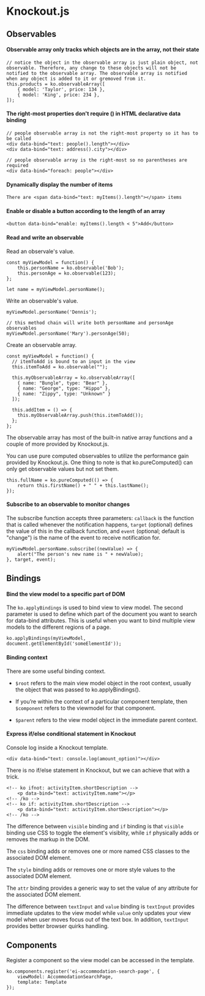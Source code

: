 # Knockout.js

## Observables

#### Observable array only tracks which objects are in the array, not their state

```
// notice the object in the observable array is just plain object, not observable. Therefore, any change to these objects will not be notified to the observable array. The observable array is notified when any object is added to it or gremoved from it.
this.products = ko.observableArray([
	{ model: 'Taylor', price: 134 },
	{ model: 'King', price: 234 },	
]);
```

#### The right-most properties don't require () in HTML declarative data binding

```
// people observable array is not the right-most property so it has to be called
<div data-bind="text: people().length"></div>
<div data-bind="text: address().city"></div>

// people observable array is the right-most so no parentheses are required
<div data-bind="foreach: people"></div>
```

#### Dynamically display the number of items
```
There are <span data-bind="text: myItems().length"></span> items
```

#### Enable or disable a button according to the length of an array
```
<button data-bind="enable: myItems().length < 5">Add</button>
```

#### Read and write an observable

Read an observale's value.
```
const myViewModel = function() {
    this.personName = ko.observable('Bob');
    this.personAge = ko.observable(123);
};

let name = myViewModel.personName();
```

Write an observable's value.
```
myViewModel.personName('Dennis');

// this method chain will write both personName and personAge observables
myViewModel.personName('Mary').personAge(50);
```

Create an observable array.
```
const myViewModel = function() {
  // itemToAdd is bound to an input in the view
  this.itemToAdd = ko.observable("");
	
  this.myObservableArray = ko.observableArray([
    { name: "Bungle", type: "Bear" },
    { name: "George", type: "Hippo" },
    { name: "Zippy", type: "Unknown" }
  ]);
	
  this.addItem = () => {
    this.myObservableArray.push(this.itemToAdd());
  };
};
```
The observable array has most of the built-in native array functions and a couple of more provided by Knockout.js.

You can use pure computed observables to utilize the performance gain provided by Knockout.js. One thing to note is that ko.pureComputed() can only get observable values but not set them.
```
this.fullName = ko.pureComputed(() => {
    return this.firstName() + " " + this.lastName();
});
```

#### Subscribe to an observable to monitor changes

The subscribe function accepts three parameters: `callback` is the function that is called whenever the notification happens, `target` (optional) defines the value of this in the callback function, and `event` (optional; default is "change") is the name of the event to receive notification for.

```
myViewModel.personName.subscribe((newValue) => {
    alert("The person's new name is " + newValue);
}, target, event);
```

## Bindings

#### Bind the view model to a specific part of DOM

The `ko.applyBindings` is used to bind view to view model. The second parameter is used to define which part of the document you want to search for data-bind attributes. This is useful when you want to bind multiple view models to the different regions of a page.
```
ko.applyBindings(myViewModel, document.getElementById('someElementId'));
```

#### Binding context

There are some useful binding context.

- `$root` refers to the main view model object in the root context, usually the object that was passed to ko.applyBindings().

- If you’re within the context of a particular component template, then `$component` refers to the viewmodel for that component.

- `$parent` refers to the view model object in the immediate parent context. 

#### Express if/else conditional statement in Knockout

Console log inside a Knockout template.
```
<div data-bind="text: console.log(amount_option)"></div>
```

There is no if/else statement in Knockout, but we can achieve that with a trick.

```
<!-- ko ifnot: activityItem.shortDescription -->
	<p data-bind="text: activityItem.name"></p>
<!-- /ko -->
<!-- ko if: activityItem.shortDescription -->
	<p data-bind="text: activityItem.shortDescription"></p>
<!-- /ko -->
```

The difference between `visible` binding and `if` binding is that `visible` binding use CSS to toggle the element's visiblity, while `if` physically adds or removes the markup in the DOM.

The `css` binding adds or removes one or more named CSS classes to the associated DOM element.

The `style` binding adds or removes one or more style values to the associated DOM element.

The `attr` binding provides a generic way to set the value of any attribute for the associated DOM element.

The difference between `textInput` and `value` binding is `textInput` provides immediate updates to the view model while `value` only updates your view model when user moves focus out of the text box. In addition, `textInput` provides better browser quirks handling.

## Components

Register a component so the view model can be accessed in the template.
```
ko.components.register('ei-accommodation-search-page', {
	viewModel: AccommodationSearchPage,
	template: Template
});
```
